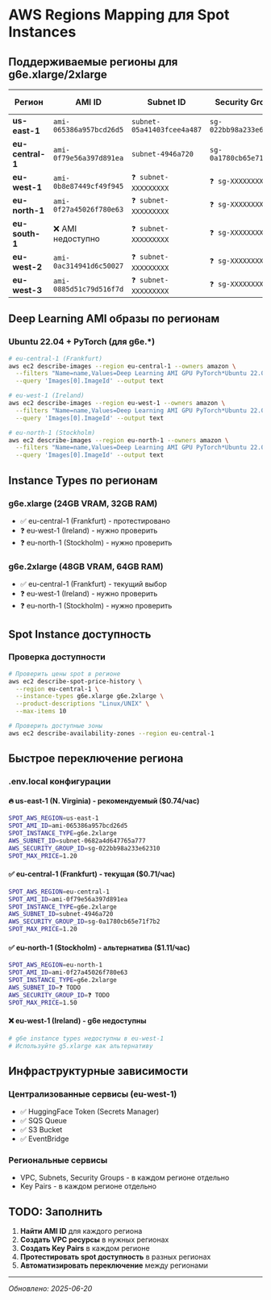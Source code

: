 # AWS Regions Mapping для Spot Instances

## Поддерживаемые регионы для g6e.xlarge/2xlarge

| Регион | AMI ID | Subnet ID | Security Group | Spot Цена g6e.xlarge | Статус |
|--------|--------|-----------|----------------|---------------------|--------|
| **us-east-1** | `ami-065386a957bcd26d5` | `subnet-05a41403fcee4a487` | `sg-022bb98a233e62310` | $0.74/час | 🔥 Лучший выбор |
| **eu-central-1** | `ami-0f79e56a397d891ea` | `subnet-4946a720` | `sg-0a1780cb65e71f7b2` | $0.71/час | ✅ Текущий |
| **eu-west-1** | `ami-0b8e87449cf49f945` | `❓ subnet-XXXXXXXXX` | `❓ sg-XXXXXXXXX` | ❌ Недоступно | ❌ g6e недоступны |
| **eu-north-1** | `ami-0f27a45026f780e63` | `❓ subnet-XXXXXXXXX` | `❓ sg-XXXXXXXXX` | $1.11/час | ✅ Доступен |
| **eu-south-1** | ❌ AMI недоступно | `❓ subnet-XXXXXXXXX` | `❓ sg-XXXXXXXXX` | ❌ Недоступно | ❌ |
| **eu-west-2** | `ami-0ac314941d6c50027` | `❓ subnet-XXXXXXXXX` | `❓ sg-XXXXXXXXX` | ❌ Недоступно | ❌ g6e недоступны |
| **eu-west-3** | `ami-0885d51c79d516f7d` | `❓ subnet-XXXXXXXXX` | `❓ sg-XXXXXXXXX` | ❌ Недоступно | ❌ g6e недоступны |

## Deep Learning AMI образы по регионам

### Ubuntu 22.04 + PyTorch (для g6e.*)
```bash
# eu-central-1 (Frankfurt)
aws ec2 describe-images --region eu-central-1 --owners amazon \
  --filters "Name=name,Values=Deep Learning AMI GPU PyTorch*Ubuntu 22.04*" \
  --query 'Images[0].ImageId' --output text

# eu-west-1 (Ireland) 
aws ec2 describe-images --region eu-west-1 --owners amazon \
  --filters "Name=name,Values=Deep Learning AMI GPU PyTorch*Ubuntu 22.04*" \
  --query 'Images[0].ImageId' --output text

# eu-north-1 (Stockholm)
aws ec2 describe-images --region eu-north-1 --owners amazon \
  --filters "Name=name,Values=Deep Learning AMI GPU PyTorch*Ubuntu 22.04*" \
  --query 'Images[0].ImageId' --output text
```

## Instance Types по регионам

### g6e.xlarge (24GB VRAM, 32GB RAM)
- ✅ eu-central-1 (Frankfurt) - протестировано
- ❓ eu-west-1 (Ireland) - нужно проверить
- ❓ eu-north-1 (Stockholm) - нужно проверить

### g6e.2xlarge (48GB VRAM, 64GB RAM) 
- ✅ eu-central-1 (Frankfurt) - текущий выбор
- ❓ eu-west-1 (Ireland) - нужно проверить
- ❓ eu-north-1 (Stockholm) - нужно проверить

## Spot Instance доступность

### Проверка доступности
```bash
# Проверить цены spot в регионе
aws ec2 describe-spot-price-history \
  --region eu-central-1 \
  --instance-types g6e.xlarge g6e.2xlarge \
  --product-descriptions "Linux/UNIX" \
  --max-items 10

# Проверить доступные зоны
aws ec2 describe-availability-zones --region eu-central-1
```

## Быстрое переключение региона

### .env.local конфигурации

#### 🔥 us-east-1 (N. Virginia) - рекомендуемый ($0.74/час)
```bash
SPOT_AWS_REGION=us-east-1
SPOT_AMI_ID=ami-065386a957bcd26d5
SPOT_INSTANCE_TYPE=g6e.2xlarge
AWS_SUBNET_ID=subnet-0682a4d647765a777
AWS_SECURITY_GROUP_ID=sg-022bb98a233e62310
SPOT_MAX_PRICE=1.20
```

#### ✅ eu-central-1 (Frankfurt) - текущая ($0.71/час)
```bash
SPOT_AWS_REGION=eu-central-1
SPOT_AMI_ID=ami-0f79e56a397d891ea
SPOT_INSTANCE_TYPE=g6e.2xlarge
AWS_SUBNET_ID=subnet-4946a720
AWS_SECURITY_GROUP_ID=sg-0a1780cb65e71f7b2
SPOT_MAX_PRICE=1.20
```

#### ✅ eu-north-1 (Stockholm) - альтернатива ($1.11/час)
```bash
SPOT_AWS_REGION=eu-north-1
SPOT_AMI_ID=ami-0f27a45026f780e63
SPOT_INSTANCE_TYPE=g6e.2xlarge
AWS_SUBNET_ID=❓ TODO
AWS_SECURITY_GROUP_ID=❓ TODO
SPOT_MAX_PRICE=1.50
```

#### ❌ eu-west-1 (Ireland) - g6e недоступны
```bash
# g6e instance types недоступны в eu-west-1
# Используйте g5.xlarge как альтернативу
```

## Инфраструктурные зависимости

### Централизованные сервисы (eu-west-1)
- ✅ HuggingFace Token (Secrets Manager)
- ✅ SQS Queue
- ✅ S3 Bucket
- ✅ EventBridge

### Региональные сервисы
- VPC, Subnets, Security Groups - в каждом регионе отдельно
- Key Pairs - в каждом регионе отдельно

## TODO: Заполнить

1. **Найти AMI ID** для каждого региона
2. **Создать VPC ресурсы** в нужных регионах  
3. **Создать Key Pairs** в каждом регионе
4. **Протестировать spot доступность** в разных регионах
5. **Автоматизировать переключение** между регионами

---
*Обновлено: 2025-06-20*